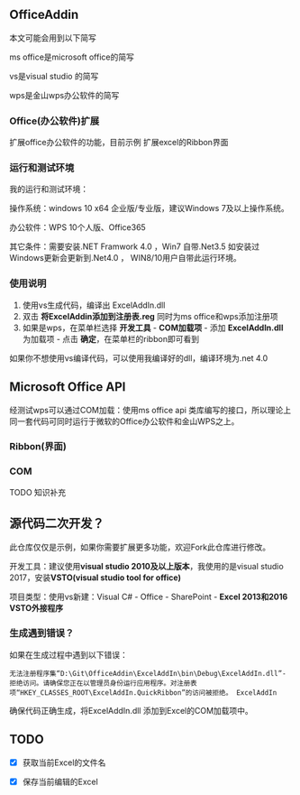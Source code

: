 ## OfficeAddin

本文可能会用到以下简写

ms office是microsoft office的简写

vs是visual studio 的简写

wps是金山wps办公软件的简写

### Office(办公软件)扩展

扩展office办公软件的功能，目前示例 扩展excel的Ribbon界面

### 运行和测试环境

我的运行和测试环境：

操作系统：windows 10 x64 企业版/专业版，建议Windows 7及以上操作系统。

办公软件：WPS 10个人版、Office365

其它条件：需要安装.NET Framwork 4.0 ，Win7 自带.Net3.5 如安装过Windows更新会更新到.Net4.0 ， WIN8/10用户自带此运行环境。

### 使用说明

1. 使用vs生成代码，编译出 ExcelAddIn.dll
2. 双击 **将ExcelAddin添加到注册表.reg**  同时为ms office和wps添加注册项
3. 如果是wps，在菜单栏选择 **开发工具** - **COM加载项** - 添加 **ExcelAddIn.dll** 为加载项 - 点击 **确定**，在菜单栏的ribbon即可看到

如果你不想使用vs编译代码，可以使用我编译好的dll，编译环境为.net 4.0



## Microsoft Office API

经测试wps可以通过COM加载：使用ms office  api 类库编写的接口，所以理论上同一套代码可同时运行于微软的Office办公软件和金山WPS之上。

### Ribbon(界面)



### COM

TODO 知识补充



## 源代码二次开发？

此仓库仅仅是示例，如果你需要扩展更多功能，欢迎Fork此仓库进行修改。

开发工具：建议使用**visual studio 2010及以上版本**，我使用的是visual studio 2017，安装**VSTO(visual studio tool for office)**

项目类型：使用vs新建：Visual C# - Office - SharePoint  - **Excel 2013和2016 VSTO外接程序**

### 生成遇到错误？

如果在生成过程中遇到以下错误：

``` shell
无法注册程序集“D:\Git\OfficeAddin\ExcelAddIn\bin\Debug\ExcelAddIn.dll”- 拒绝访问。请确保您正在以管理员身份运行应用程序。对注册表项“HKEY_CLASSES_ROOT\ExcelAddIn.QuickRibbon”的访问被拒绝。	ExcelAddIn		
```
确保代码正确生成，将ExcelAddIn.dll 添加到Excel的COM加载项中。



## TODO

- [x] 获取当前Excel的文件名 
- [x] 保存当前编辑的Excel

